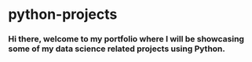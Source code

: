 # python-projects
### Hi there, welcome to my portfolio where I will be showcasing some of my data science related projects using Python.
